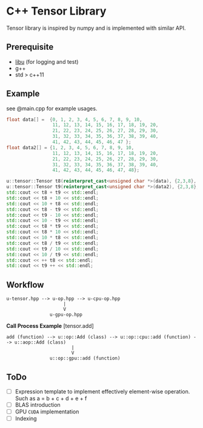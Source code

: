 # C++ Tensor Library
Tensor library is inspired by numpy and is implemented with similar API.

## Prerequisite
- [libu](https://github.com/xiaoxTM/libu) (for logging and test) 
- g++ 
- std > c++11

## Example
see @main.cpp for example usages.
```cpp
float data[] =  {0, 1, 2, 3, 4, 5, 6, 7, 8, 9, 10, 
                 11, 12, 13, 14, 15, 16, 17, 18, 19, 20,
                 21, 22, 23, 24, 25, 26, 27, 28, 29, 30, 
                 31, 32, 33, 34, 35, 36, 37, 38, 39, 40, 
                 41, 42, 43, 44, 45, 46, 47 };
float data2[] = {1, 2, 3, 4, 5, 6, 7, 8, 9, 10,
                 11, 12, 13, 14, 15, 16, 17, 18, 19, 20,
                 21, 22, 23, 24, 25, 26, 27, 28, 29, 30,
                 31, 32, 33, 34, 35, 36, 37, 38, 39, 40,
                 41, 42, 43, 44, 45, 46, 47, 48};

u::tensor::Tensor t8(reinterpret_cast<unsigned char *>(data), {2,3,8}, u::tensor::DType::float32);
u::tensor::Tensor t9(reinterpret_cast<unsigned char *>(data2), {2,3,8}, u::tensor::DType::float32);
std::cout << t8 + t9 << std::endl;
std::cout << t8 + 10 << std::endl;
std::cout << 10 + t8 << std::endl;
std::cout << t8 - t9 << std::endl;
std::cout << t9 - 10 << std::endl;
std::cout << 10 - t9 << std::endl;
std::cout << t8 * t9 << std::endl;
std::cout << t8 * 10 << std::endl;
std::cout << 10 * t8 << std::endl;
std::cout << t8 / t9 << std::endl;
std::cout << t9 / 10 << std::endl;
std::cout << 10 / t9 << std::endl;
std::cout << ++ t8 << std::endl;
std::cout << t9 ++ << std::endl;
```

## Workflow


```
u-tensor.hpp --> u-op.hpp --> u-cpu-op.hpp
                     |
                     V
                u-gpu-op.hpp
```

**Call Process Example** [tensor.add]
```
add (function) --> u::op::Add (class) --> u::op::cpu::add (function) --> u::aop::Add (class)
                        |
                        V
                u::op::gpu::add (function)
```

## ToDo

- [ ] Expression template to implement effectively element-wise operation. Such as a = b + c + d + e + f
- [ ] BLAS introduction
- [ ] GPU `CUDA` implementation
- [ ] Indexing
